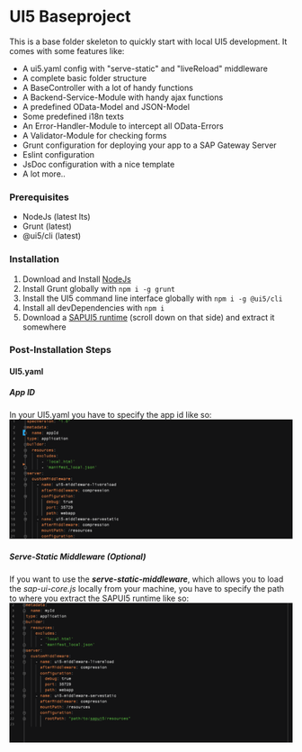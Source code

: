 # UI5 Baseproject
This is a base folder skeleton to quickly start with local UI5
development. It comes with some features like:
* A ui5.yaml config with "serve-static" and "liveReload" middleware
* A complete basic folder structure
* A BaseController with a lot of handy functions
* A Backend-Service-Module with handy ajax functions
* A predefined OData-Model and JSON-Model
* Some predefined i18n texts
* An Error-Handler-Module to intercept all OData-Errors
* A Validator-Module for checking forms
* Grunt configuration for deploying your app to a SAP Gateway Server
* Eslint configuration
* JsDoc configuration with a nice template
* A lot more..

### Prerequisites

* NodeJs (latest lts)
* Grunt (latest)
* @ui5/cli (latest)

### Installation

1. Download and Install [NodeJs](https://nodejs.org/en/download/)
2. Install Grunt globally with `npm i -g grunt`
3. Install the UI5 command line interface globally with `npm i -g
   @ui5/cli`
4. Install all devDependencies with `npm i`
4. Download a [SAPUI5 runtime](https://tools.hana.ondemand.com/#sapui5)
   (scroll down on that side) and extract it somewhere

### Post-Installation Steps

#### UI5.yaml
##### App ID 
In your UI5.yaml you have to specify the app id like so:
![](gifs/ui5yaml-id.gif)

##### Serve-Static Middleware (Optional)
If you want to use the **_serve-static-middleware_**, which allows you
to load the *sap-ui-core.js* locally from your machine, you have to
specify the path to where you extract the SAPUI5 runtime like so:
![](gifs/ui5yaml-servestatic.gif)





